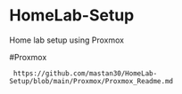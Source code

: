 # HomeLab-Setup
Home lab setup using Proxmox

  #Proxmox
  ```
   https://github.com/mastan30/HomeLab-Setup/blob/main/Proxmox/Proxmox_Readme.md
  ```
